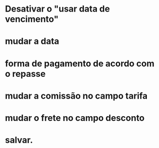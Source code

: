 # Desativar o "usar data de vencimento"
# mudar a data
# forma de pagamento de acordo com o repasse
# mudar a comissão no campo tarifa
# mudar o frete no campo desconto
# salvar.
